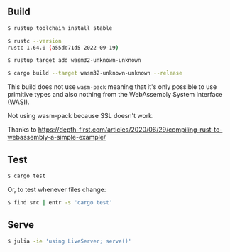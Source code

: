 ## Build

```sh
$ rustup toolchain install stable

$ rustc --version
rustc 1.64.0 (a55dd71d5 2022-09-19)

$ rustup target add wasm32-unknown-unknown

$ cargo build --target wasm32-unknown-unknown --release
```

This build does not use `wasm-pack` meaning that it's only possible to use primitive types and also nothing from the WebAssembly System Interface (WASI).

Not using wasm-pack because SSL doesn't work.

Thanks to https://depth-first.com/articles/2020/06/29/compiling-rust-to-webassembly-a-simple-example/

## Test

```sh
$ cargo test
```

Or, to test whenever files change:

```sh
$ find src | entr -s 'cargo test'
```

## Serve

```sh
$ julia -ie 'using LiveServer; serve()'
```
